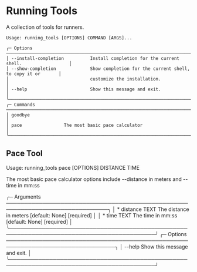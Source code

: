 # Running Tools

A collection of tools for runners.

```
Usage: running_tools [OPTIONS] COMMAND [ARGS]...

╭─ Options ────────────────────────────────────────────────────────────────────────────────╮
│ --install-completion          Install completion for the current shell.                  │
│ --show-completion             Show completion for the current shell, to copy it or       │
│                               customize the installation.                                │
│ --help                        Show this message and exit.                                │
╰──────────────────────────────────────────────────────────────────────────────────────────╯
╭─ Commands ───────────────────────────────────────────────────────────────────────────────╮
│ goodbye                                                                                  │
│ pace                The most basic pace calculator                                       │
╰──────────────────────────────────────────────────────────────────────────────────────────╯
```


## Pace Tool

Usage: running_tools pace [OPTIONS] DISTANCE TIME

 The most basic pace calculator
 options include --distance in meters and --time in mm:ss

╭─ Arguments ──────────────────────────────────────────────────────────────────────────────╮
│ *    distance      TEXT  The distance in meters [default: None] [required]               │
│ *    time          TEXT  The time in mm:ss [default: None] [required]                    │
╰──────────────────────────────────────────────────────────────────────────────────────────╯
╭─ Options ────────────────────────────────────────────────────────────────────────────────╮
│ --help          Show this message and exit.                                              │
╰──────────────────────────────────────────────────────────────────────────────────────────╯
